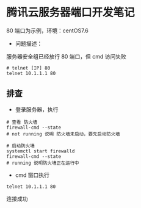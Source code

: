 # 腾讯云服务器端口开发笔记

80 端口为示例，环境：centOS7.6

- 问题描述：

服务器安全组已经放行 80 端口，但 cmd 访问失败

```
# telnet [IP] 80
telnet 10.1.1.1 80
```

## 排查

- 登录服务器，执行

```
# 查看 防火墙
firewall-cmd --state
# not running 说明 防火墙未启动，要先启动防火墙

# 启动防火墙
systemctl start firewalld
firewall-cmd --state
# running 说明防火墙正在运行中
```

- cmd 窗口执行

```
telnet 10.1.1.1 80
```

连接成功
